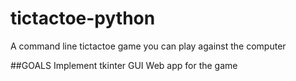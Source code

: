 # tictactoe-python
A command line tictactoe game you can play against the computer

##GOALS
Implement tkinter GUI
Web app for the game
